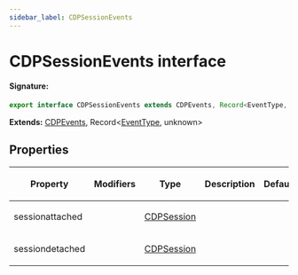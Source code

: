 ```yaml
---
sidebar_label: CDPSessionEvents
---
```


# CDPSessionEvents interface

#### Signature:

```typescript
export interface CDPSessionEvents extends CDPEvents, Record<EventType, unknown>
```

**Extends:** [CDPEvents](./puppeteer.cdpevents.md), Record&lt;[EventType](./puppeteer.eventtype.md), unknown&gt;

## Properties

<table><thead><tr><th>

Property

</th><th>

Modifiers

</th><th>

Type

</th><th>

Description

</th><th>

Default

</th></tr></thead>
<tbody><tr><td>

sessionattached

</td><td>

</td><td>

[CDPSession](./puppeteer.cdpsession.md)

</td><td>

</td><td>

</td></tr>
<tr><td>

sessiondetached

</td><td>

</td><td>

[CDPSession](./puppeteer.cdpsession.md)

</td><td>

</td><td>

</td></tr>
</tbody></table>
